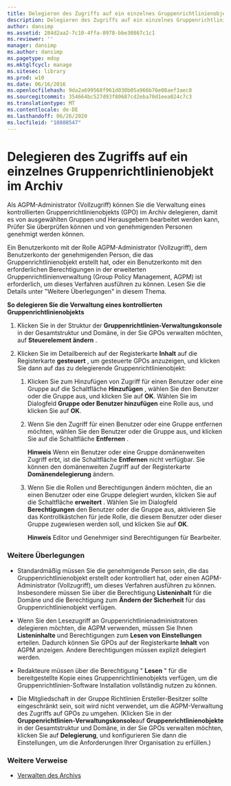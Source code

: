 ```yaml
---
title: Delegieren des Zugriffs auf ein einzelnes Gruppenrichtlinienobjekt im Archiv
description: Delegieren des Zugriffs auf ein einzelnes Gruppenrichtlinienobjekt im Archiv
author: dansimp
ms.assetid: 284d2aa2-7c10-4ffa-8978-bbe30867c1c1
ms.reviewer: ''
manager: dansimp
ms.author: dansimp
ms.pagetype: mdop
ms.mktglfcycl: manage
ms.sitesec: library
ms.prod: w10
ms.date: 06/16/2016
ms.openlocfilehash: 9da2a699568f961d030b05a966b76e08aef3aec8
ms.sourcegitcommit: 354664bc527d93f80687cd2eba70d1eea024c7c3
ms.translationtype: MT
ms.contentlocale: de-DE
ms.lasthandoff: 06/26/2020
ms.locfileid: "10808547"
---
```

# Delegieren des Zugriffs auf ein einzelnes Gruppenrichtlinienobjekt im Archiv


Als AGPM-Administrator (Vollzugriff) können Sie die Verwaltung eines kontrollierten Gruppenrichtlinienobjekts (GPO) im Archiv delegieren, damit es von ausgewählten Gruppen und Herausgebern bearbeitet werden kann, Prüfer Sie überprüfen können und von genehmigenden Personen genehmigt werden können.

Ein Benutzerkonto mit der Rolle AGPM-Administrator (Vollzugriff), dem Benutzerkonto der genehmigenden Person, die das Gruppenrichtlinienobjekt erstellt hat, oder ein Benutzerkonto mit den erforderlichen Berechtigungen in der erweiterten Gruppenrichtlinienverwaltung (Group Policy Management, AGPM) ist erforderlich, um dieses Verfahren ausführen zu können. Lesen Sie die Details unter "Weitere Überlegungen" in diesem Thema.

**So delegieren Sie die Verwaltung eines kontrollierten Gruppenrichtlinienobjekts**

1.  Klicken Sie in der Struktur der **Gruppenrichtlinien-Verwaltungskonsole** in der Gesamtstruktur und Domäne, in der Sie GPOs verwalten möchten, auf **Steuerelement ändern** .

2.  Klicken Sie im Detailbereich auf der Registerkarte **Inhalt** auf die Registerkarte **gesteuert** , um gesteuerte GPOs anzuzeigen, und klicken Sie dann auf das zu delegierende Gruppenrichtlinienobjekt:

    1.  Klicken Sie zum Hinzufügen von Zugriff für einen Benutzer oder eine Gruppe auf die Schaltfläche **Hinzufügen** , wählen Sie den Benutzer oder die Gruppe aus, und klicken Sie auf **OK**. Wählen Sie im Dialogfeld **Gruppe oder Benutzer hinzufügen** eine Rolle aus, und klicken Sie auf **OK**.

    2.  Wenn Sie den Zugriff für einen Benutzer oder eine Gruppe entfernen möchten, wählen Sie den Benutzer oder die Gruppe aus, und klicken Sie auf die Schaltfläche **Entfernen** .

        **Hinweis**  Wenn ein Benutzer oder eine Gruppe domänenweiten Zugriff erbt, ist die Schaltfläche **Entfernen** nicht verfügbar. Sie können den domänenweiten Zugriff auf der Registerkarte **Domänendelegierung** ändern.

         

    3.  Wenn Sie die Rollen und Berechtigungen ändern möchten, die an einen Benutzer oder eine Gruppe delegiert wurden, klicken Sie auf die Schaltfläche **erweitert** . Wählen Sie im Dialogfeld **Berechtigungen** den Benutzer oder die Gruppe aus, aktivieren Sie das Kontrollkästchen für jede Rolle, die diesem Benutzer oder dieser Gruppe zugewiesen werden soll, und klicken Sie auf **OK**.

        **Hinweis**  Editor und Genehmiger sind Berechtigungen für Bearbeiter.

         

### Weitere Überlegungen

-   Standardmäßig müssen Sie die genehmigende Person sein, die das Gruppenrichtlinienobjekt erstellt oder kontrolliert hat, oder einen AGPM-Administrator (Vollzugriff), um dieses Verfahren ausführen zu können. Insbesondere müssen Sie über die Berechtigung **Listeninhalt** für die Domäne und die Berechtigung zum **Ändern der Sicherheit** für das Gruppenrichtlinienobjekt verfügen.

-   Wenn Sie den Lesezugriff an Gruppenrichtlinienadministratoren delegieren möchten, die AGPM verwenden, müssen Sie Ihnen **Listeninhalte** und Berechtigungen zum **Lesen von Einstellungen** erteilen. Dadurch können Sie GPOs auf der Registerkarte **Inhalt** von AGPM anzeigen. Andere Berechtigungen müssen explizit delegiert werden.

-   Redakteure müssen über die Berechtigung " **Lesen** " für die bereitgestellte Kopie eines Gruppenrichtlinienobjekts verfügen, um die Gruppenrichtlinien-Software Installation vollständig nutzen zu können.

-   Die Mitgliedschaft in der Gruppe Richtlinien Ersteller-Besitzer sollte eingeschränkt sein, soit wird nicht verwendet, um die AGPM-Verwaltung des Zugriffs auf GPOs zu umgehen. (Klicken Sie in der **Gruppenrichtlinien-Verwaltungskonsole**auf **Gruppenrichtlinienobjekte** in der Gesamtstruktur und Domäne, in der Sie GPOs verwalten möchten, klicken Sie auf **Delegierung**, und konfigurieren Sie dann die Einstellungen, um die Anforderungen Ihrer Organisation zu erfüllen.)

### Weitere Verweise

-   [Verwalten des Archivs](managing-the-archive-agpm40.md)

 

 





